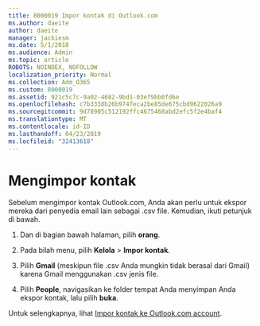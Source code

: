 ```yaml
---
title: 8000019 Impor kontak di Outlook.com
ms.author: daeite
author: daeite
manager: jackiesm
ms.date: 5/1/2018
ms.audience: Admin
ms.topic: article
ROBOTS: NOINDEX, NOFOLLOW
localization_priority: Normal
ms.collection: Adm_O365
ms.custom: 8000019
ms.assetid: 921c5c7c-9a02-4682-9bd1-03ef9bb0fd6e
ms.openlocfilehash: c7b3338b26b974feca2be85de675cbd9622026a9
ms.sourcegitcommit: 9d78905c512192ffc4675468abd2efc5f2e4baf4
ms.translationtype: MT
ms.contentlocale: id-ID
ms.lasthandoff: 04/23/2019
ms.locfileid: "32413618"
---
```

# <a name="import-contacts"></a>Mengimpor kontak

Sebelum mengimpor kontak Outlook.com, Anda akan perlu untuk ekspor mereka dari penyedia email lain sebagai .csv file. Kemudian, ikuti petunjuk di bawah.
  
1. Dan di bagian bawah halaman, pilih **orang**. 
    
2. Pada bilah menu, pilih **Kelola** \> **Impor kontak**. 
    
3. Pilih **Gmail** (meskipun file .csv Anda mungkin tidak berasal dari Gmail) karena Gmail menggunakan .csv jenis file. 
    
4. Pilih **People**, navigasikan ke folder tempat Anda menyimpan Anda ekspor kontak, lalu pilih **buka**. 
    
Untuk selengkapnya, lihat [Impor kontak ke Outlook.com account](https://go.microsoft.com/fwlink/p/?linkid=873136).
  

